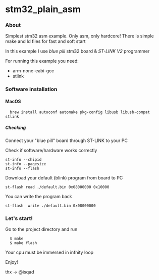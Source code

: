 # stm32_plain_asm

### About

Simplest stm32 asm example. Only asm, only hardcore!
There is simple make and ld files for fast and soft start

In this example I use *blue pill* stm32 board & *ST-LINK V2* programmer

For running this example you need:
* arm-none-eabi-gcc
* stlink

### Software installation

#### MacOS
```
  brew install autoconf automake pkg-config libusb libusb-compat stlink
```

##### Checking

Connect your "blue pill" board through ST-LINK to your PC

Check if software/hardware works correctly
```
st-info --chipid
st-info --pagesize
st-info --flash
```

Download your default (blink) program from board to PC
```
st-flash read ./default.bin 0x08000000 0x10000
```

You can write the program back
```
st-flash  write ./default.bin 0x08000000
```

### Let's start!

Go to the project directory and run

```
  $ make
  $ make flash
```

Your cpu must be immersed in infnity loop

Enjoy!

thx -> @isqad
